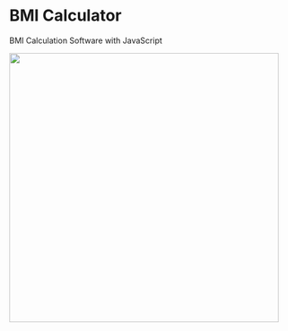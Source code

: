# BMI Calculator
BMI Calculation Software with JavaScript


  <img src="https://user-images.githubusercontent.com/101990417/200968161-284b78e4-5bea-44cd-82a2-65ec5bc7350a.png" width="480px" />
